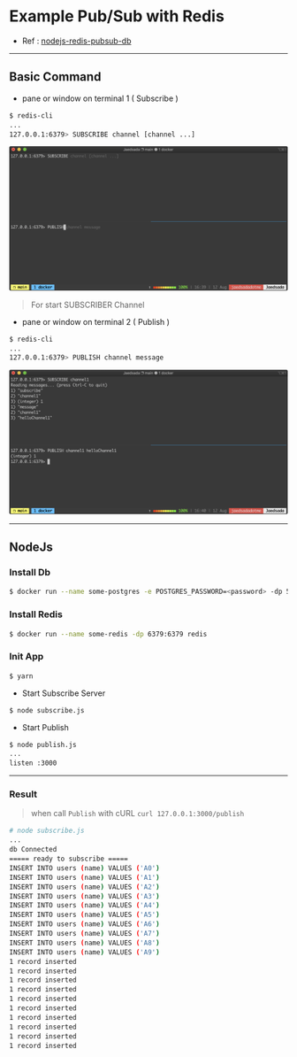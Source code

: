 # Example Pub/Sub with Redis

- Ref : [nodejs-redis-pubsub-db](https://github.com/fluke34261/nodejs-redis-pubsub-db)

---

## Basic Command

- pane or window on terminal 1 ( Subscribe )
```sh
$ redis-cli
...
127.0.0.1:6379> SUBSCRIBE channel [channel ...]
```

![](1.png)

> For start SUBSCRIBER Channel

- pane or window on terminal 2 ( Publish )

```sh
$ redis-cli
...
127.0.0.1:6379> PUBLISH channel message
```

![](2.png)

---
## NodeJs
### Install Db
```sh
$ docker run --name some-postgres -e POSTGRES_PASSWORD=<password> -dp 5432:5432 postgres
```

### Install Redis 

```sh
$ docker run --name some-redis -dp 6379:6379 redis
```

### Init App

```sh
$ yarn 
```

- Start Subscribe Server

```sh
$ node subscribe.js
```

- Start Publish 

```sh
$ node publish.js
...
listen :3000
```

--- 

### Result

> when call ``Publish`` with cURL  ``curl 127.0.0.1:3000/publish``

```sh
# node subscribe.js
...
db Connected
===== ready to subscribe =====
INSERT INTO users (name) VALUES ('A0')
INSERT INTO users (name) VALUES ('A1')
INSERT INTO users (name) VALUES ('A2')
INSERT INTO users (name) VALUES ('A3')
INSERT INTO users (name) VALUES ('A4')
INSERT INTO users (name) VALUES ('A5')
INSERT INTO users (name) VALUES ('A6')
INSERT INTO users (name) VALUES ('A7')
INSERT INTO users (name) VALUES ('A8')
INSERT INTO users (name) VALUES ('A9')
1 record inserted
1 record inserted
1 record inserted
1 record inserted
1 record inserted
1 record inserted
1 record inserted
1 record inserted
1 record inserted
1 record inserted
```
